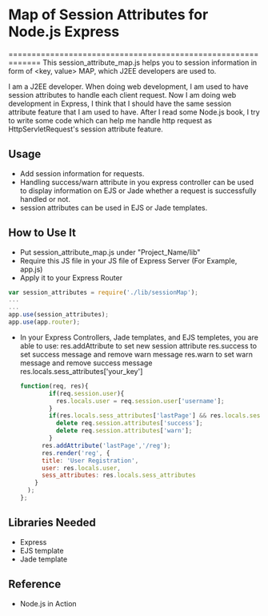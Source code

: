 # Map of Session Attributes for Node.js Express
=============================================================
  This session_attribute_map.js helps you to session information in form of <key, value> MAP,
  which J2EE developers are used to.
  
  I am a J2EE developer. When doing web development, I am used to have session attributes to handle
  each client request.  Now I am doing web development in Express, I think that I should have the 
  same session attribute feature that I am used to have.  After I read some Node.js book, I try to 
  write some code which can help me handle http request as HttpServletRequest's session attribute feature. 

## Usage
  * Add session information for requests.
  * Handling success/warn attribute in you express controller can be used to display information on EJS or Jade
    whether a request is successfully handled or not.
  * session attributes can be used in EJS or Jade templates.    

## How to Use It
  * Put session_attribute_map.js under "Project_Name/lib"
  * Require this JS file in your JS file of Express Server (For Example, app.js)
  * Apply it to your Express Router
  
  ```js
  var session_attributes = require('./lib/sessionMap');
  ...
  ...
  app.use(session_attributes); 
  app.use(app.router);
  ```
  * In your Express Controllers, Jade templates, and EJS templetes, you are able to use:
  	res.addAttribute to set new session attribute
  	res.success to set  success message and remove warn message
  	res.warn to set warn message and remove success message
  	res.locals.sess_attributes['your_key']
  
    ```js
    function(req, res){
		    if(req.session.user){
			  res.locals.user = req.session.user['username'];
			}
			if(res.locals.sess_attributes['lastPage'] && res.locals.sess_attributes['lastPage'] != '/reg'){
			  delete req.session.attributes['success'];
			  delete req.session.attributes['warn'];
			}
		  res.addAttribute('lastPage','/reg');							
	      res.render('reg', {
		  title: 'User Registration',
		  user: res.locals.user,
		  sess_attributes: res.locals.sess_attributes
		}
	  );
	};    
  	```  
## Libraries Needed
  * Express
  * EJS template
  * Jade template
  
## Reference
  * Node.js in Action



